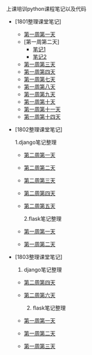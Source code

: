上课培训python课程笔记以及代码

- [1801整理课堂笔记]
  
  - [第一周第一天](qf_1801/day1/笔记/1.django第一天笔记.txt)
  - [第一周第二天]
    - [笔记1](qf_1801/day2/笔记/django笔记.txt)
    - [笔记2](qf_1801/day2/笔记/django过滤.txt)
  - [第一周第三天](qf_1801/day3/笔记/ss.txt)
  - [第一周第四天](qf_1801/day4/模板笔记.txt)
  - [第一周第七天](qf_1801/day7/笔记/笔记.txt)
  - [第一周第八天](qf_1801/day8/笔记/笔记.txt)
  - [第一周第九天](qf_1801/day9/笔记/笔记.txt)
  - [第一周第十天](qf_1801/day10/笔记/笔记.txt)
  - [第一周第十一天](qf_1801/day11/笔记/第一天开发项目笔记.txt.txt)
  - [第一周第十四天](qf_1801/day14/笔记/部署.txt)
  
- [1802整理课堂笔记]

	1.django笔记整理 
    
  - [第二周第一天](qf_1802/1.django/day1/笔记/笔记.txt)
  - [第二周第二天](qf_1802/1.django/day2/笔记/笔记.txt)
  - [第二周第三天](qf_1802/1.django/day3/笔记/笔记.txt)
  - [第二周第四天](qf_1802/1.django/day4/笔记/笔记.txt)
  - [第二周第五天](qf_1802/1.django/day5/笔记/笔记.md)


	2.flask笔记整理

  - [第一周第一天](qf_1802/2.flask/day1/笔记/笔记.txt)
  - [第一周第二天](qf_1802/2.flask/day2/作业/1.作业.txt)
  
 
- [1803整理课堂笔记]

	1. django笔记整理
  - [第二周第四天](qf_1803/1.django/day04/笔记/笔记.txt)
  - [第二周第六天](qf_1803/1.django/day06/笔记/笔记.txt)
  	
	2. flask笔记整理
  - [第一周第一天](qf_1803/2.flask/day01/笔记/笔记.txt)
  - [第一周第二天](qf_1803/2.flask/day02/笔记/笔记.txt)
  - [第一周第三天](qf_1803/2.flask/day03/笔记/笔记.txt)

